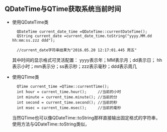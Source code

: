 ## QDateTime与QTime获取系统当前时间
- 使用QDateTime类

		QDateTime current_date_time =QDateTime::currentDateTime();
		QString current_date =current_date_time.toString("yyyy.MM.dd hh:mm:ss.zzz ddd");

		//current_date字符串结果为"2016.05.20 12:17:01.445 周五"
	其中时间的显示格式可灵活配置：
	yyyy表示年；MM表示月；dd表示日； hh表示小时；mm表示分；ss表示秒；zzz表示毫秒；ddd表示周几
- 使用QTime类

		QTime current_time =QTime::currentTime();
		int hour = current_time.hour();     //当前的小时
		int minute = current_time.minute(); //当前的分
		int second = current_time.second(); //当前的秒
		int msec = current_time.msec();     //当前的毫秒
	当然QTime也可以像QDateTime::toString那样直接输出固定格式的字符串，使用方法与QDateTime::toString类似，